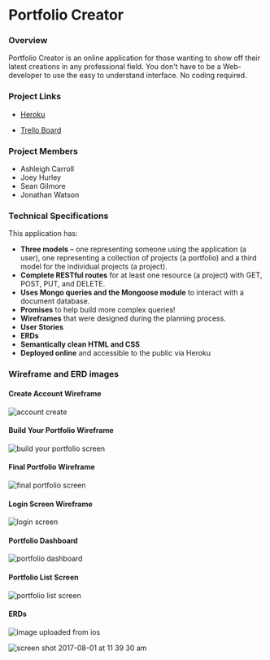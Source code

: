 # Portfolio Creator

### Overview
Portfolio Creator is an online application for those wanting to show off their latest creations in any professional field. You don't have to be a Web-developer to use the easy to understand interface. No coding required.

### Project Links

- [Heroku](https://portfolio-creator.herokuapp.com/)

- [Trello Board](https://trello.com/b/DLemEGpQ/wdi-11-project-2)

### Project Members

* Ashleigh Carroll
* Joey Hurley
* Sean Gilmore
* Jonathan Watson

### Technical Specifications

This application has:

* **Three models** – one representing someone using the application (a user), one representing a collection of projects (a portfolio) and a third model for the individual projects (a project).
* **Complete RESTful routes** for at least one resource (a project) with GET, POST, PUT, and DELETE.
* **Uses Mongo queries and the Mongoose module** to interact with a document database.
* **Promises** to help build more complex queries!
* **Wireframes** that were designed during the planning process.
* **User Stories**
* **ERDs**
* **Semantically clean HTML and CSS**
* **Deployed online** and accessible to the public via Heroku

### Wireframe and ERD images

#### Create Account Wireframe 
![account create](https://user-images.githubusercontent.com/10038637/28835805-a990d6bc-76b4-11e7-8154-e03b812b201e.png)

#### Build Your Portfolio Wireframe
![build your portfolio screen](https://user-images.githubusercontent.com/10038637/28836100-a6f9b1ac-76b5-11e7-8482-a7ce58ec3678.png)

#### Final Portfolio Wireframe
![final portfolio screen](https://user-images.githubusercontent.com/10038637/28836167-e0439acc-76b5-11e7-8ceb-574abf3a6794.png)

#### Login Screen Wireframe
![login screen](https://user-images.githubusercontent.com/10038637/28836195-fdbd7b7c-76b5-11e7-8825-7752495afb4b.png)

#### Portfolio Dashboard
![portfolio dashboard](https://user-images.githubusercontent.com/10038637/28836219-15332824-76b6-11e7-86bf-b8b51dc686e3.png)

#### Portfolio List Screen
![portfolio list screen](https://user-images.githubusercontent.com/10038637/28836263-372a31f2-76b6-11e7-965a-a6265c71298e.png)

#### ERDs
![image uploaded from ios](https://user-images.githubusercontent.com/10038637/28836310-61c7de50-76b6-11e7-8fe2-e1d561753b6e.jpg)

![screen shot 2017-08-01 at 11 39 30 am](https://user-images.githubusercontent.com/10038637/28836290-4efc21fa-76b6-11e7-8d4d-79327cdda572.png)


